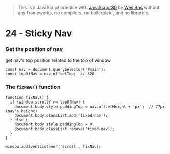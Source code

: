 > This is a JavaScript practice with [JavaScript30](https://javascript30.com/) by [Wes Bos](https://github.com/wesbos) without any frameworks, no compilers, no boilerplate, and no libraries.

# 24 - Sticky Nav



### Get the position of nav

get nav's top position related to the top of window

```
const nav = document.querySelector('#main');
const topOfNav = nav.offsetTop;  // 320
```

### The `fixNav()` function

```
function fixNav() {
  if (window.scrollY >= topOfNav) {
    document.body.style.paddingTop = nav.offsetHeight + 'px';  // 77px (nav's height)
    document.body.classList.add('fixed-nav');
  } else {
    document.body.style.paddingTop = 0;
    document.body.classList.remove('fixed-nav');
  }
}

window.addEventListener('scroll', fixNav);
```

